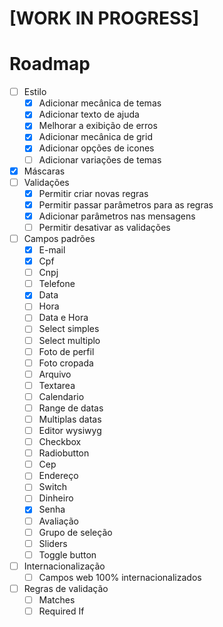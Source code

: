 # [WORK IN PROGRESS]

# Roadmap

- [ ] Estilo
  - [x] Adicionar mecânica de temas
  - [x] Adicionar texto de ajuda
  - [x] Melhorar a exibição de erros
  - [x] Adicionar mecânica de grid
  - [x] Adicionar opções de icones
  - [ ] Adicionar variações de temas
- [x] Máscaras
- [ ] Validações
  - [x] Permitir criar novas regras
  - [x] Permitir passar parâmetros para as regras
  - [x] Adicionar parâmetros nas mensagens
  - [ ] Permitir desativar as validações
- [ ] Campos padrões
  - [x] E-mail
  - [x] Cpf
  - [ ] Cnpj
  - [ ] Telefone
  - [x] Data
  - [ ] Hora
  - [ ] Data e Hora
  - [ ] Select simples
  - [ ] Select multiplo
  - [ ] Foto de perfil
  - [ ] Foto cropada
  - [ ] Arquivo
  - [ ] Textarea
  - [ ] Calendario
  - [ ] Range de datas
  - [ ] Multiplas datas
  - [ ] Editor wysiwyg
  - [ ] Checkbox
  - [ ] Radiobutton
  - [ ] Cep
  - [ ] Endereço
  - [ ] Switch
  - [ ] Dinheiro
  - [x] Senha
  - [ ] Avaliação
  - [ ] Grupo de seleção
  - [ ] Sliders
  - [ ] Toggle button
- [ ] Internacionalização
  - [ ] Campos web 100% internacionalizados
- [ ] Regras de validação
  - [ ] Matches
  - [ ] Required If

